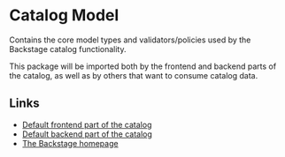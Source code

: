 # Catalog Model

Contains the core model types and validators/policies used by the Backstage catalog functionality.

This package will be imported both by the frontend and backend parts of the catalog,
as well as by others that want to consume catalog data.

## Links

- [Default frontend part of the catalog](https://github.com/BESTSELLER/backstage/tree/master/plugins/catalog)
- [Default backend part of the catalog](https://github.com/BESTSELLER/backstage/tree/master/plugins/catalog-backend)
- [The Backstage homepage](https://backstage.io)
